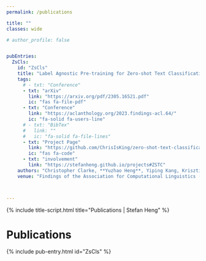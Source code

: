 ```yaml
---
permalink: /publications

title: ""
classes: wide

# author_profile: false


pubEntries:
  ZsCls:
    id: "ZsCls"
    title: "Label Agnostic Pre-training for Zero-shot Text Classification"
    tags:
      # - txt: "Conference"
      - txt: "arXiv"
        link: "https://arxiv.org/pdf/2305.16521.pdf"
        ic: "fas fa-file-pdf"
      - txt: "Conference"
        link: "https://aclanthology.org/2023.findings-acl.64/"
        ic: "fa-solid fa-users-line"
      # - txt: "BibTex"
      #   link: ""
      #   ic: "fa-solid fa-file-lines"
      - txt: "Project Page"
        link: "https://github.com/ChrisIsKing/zero-shot-text-classification"
        ic: "fas fa-code"
      - txt: "involvement"
        link: "https://stefanheng.github.io/projects#ZSTC"
    authors: "Christopher Clarke, **Yuzhao Heng**, Yiping Kang, Krisztian Flautner, Lingjia Tang and Jason Mars"
    venue: "Findings of the Association for Computational Linguistics (ACL), 2023"



---
```

{% include title-script.html title="Publications | Stefan Heng" %}


# Publications

{% include pub-entry.html id="ZsCls" %}

<br>




